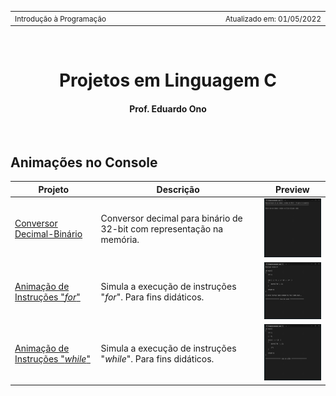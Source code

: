 <table>
<tr>
<td align="left" width="8000">
  <small>Introdução à Programação</small>
</td>
<td align="right">
  <small>Atualizado&nbsp;em:&nbsp;01/05/2022</small>
</td>
</tr>
</table>

<br>

<h1 align="center">
Projetos em Linguagem C
</h1>
<h4 align="center">
Prof. Eduardo Ono
</h4>

<br>

## Animações no Console

| Projeto | Descrição | Preview
| --- | --- | :-: |
| [Conversor Decimal-Binário](./conversor-decimal-binario/) | Conversor decimal para binário de 32-bit com representação na memória. | <img src="./tutoriais/conversor-decimal-binario/conversor-decimal-binario.gif" alt="img" width="150px">
| [Animação de Instruções "_for_"](./simulador-for/) | Simula a execução de instruções "_for_". Para fins didáticos. | <img src="./animacao-instrucao-for/img/preview.gif" alt="img" width="150px">
| [Animação de Instruções "_while_"](./simulador-for/) | Simula a execução de instruções "_while_". Para fins didáticos. | <img src="./animacao-instrucao-while/img/preview-2.gif" alt="img" width="150px">

<br>
